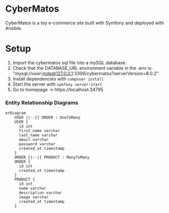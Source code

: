# CyberMatos

CyberMatos is a toy e-commerce site built with Symfony and deployed with Ansible.

# Setup

1. Import the cybermatos.sql file into a mySQL database.
2. Check that the DATABASE_URL environment variable in the .env is: "mysql://user:mdp@127.0.0.1:3306/cybermatos?serverVersion=8.0.2"
3. Install dependencies with `composer install`
4. Start the server with `symfony server:start`
5. Go to homepage -> https://localhost:34795

### Entity Relationship Diagrams

```mermaid
erDiagram
    USER ||--|{ ORDER : OneToMany
    USER {
      id int
      first_name varchar
      last_name varchar
      email varchar
      password varchar
      created_at timestamp
    }
    ORDER }|--|{ PRODUCT : ManyToMany
    ORDER {
      id int
      created_at timestamp
    }
    PRODUCT {
      id int
      name varchar
      description varchar
      image varchar
      created_at timestamp
    }
```
